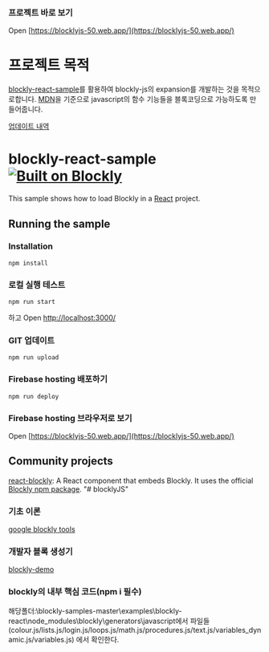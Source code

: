 ### 프로젝트 바로 보기
  Open [https://blocklyjs-50.web.app/](https://blocklyjs-50.web.app/)

# 프로젝트 목적

 [blockly-react-sample](https://github.com/google/blockly-samples/tree/master/examples/blockly-react)를 활용하여 blockly-js의 expansion를 개발하는 것을 목적으로합니다.
 [MDN](https://developer.mozilla.org/en-US/docs/Web/JavaScript)을 기준으로 javascript의 함수 기능들을 블록코딩으로 가능하도록 만들어줍니다.

[업데이트 내역](./update.md)

# blockly-react-sample [![Built on Blockly](https://tinyurl.com/built-on-blockly)](https://github.com/google/blockly)

This sample shows how to load Blockly in a [React](https://reactjs.org/) project.

## Running the sample

### Installation

```
npm install
```

### 로컬 실행 테스트

```
npm run start
```
하고
Open [http://localhost:3000/](http://localhost:3000/)

### GIT 업데이트

```
npm run upload
```

### Firebase hosting 배포하기

```
npm run deploy
```

### Firebase hosting 브라우저로 보기

  Open [https://blocklyjs-50.web.app/](https://blocklyjs-50.web.app/)

## Community projects

[react-blockly](https://github.com/nbudin/react-blockly):
A React component that embeds Blockly. It uses the official [Blockly npm package](https://www.npmjs.com/package/blockly).
"# blocklyJS" 

### 기초 이론
[google blockly tools](https://developers.google.com/blockly/guides/create-custom-blocks/blockly-developer-tools)

### 개발자 블록 생성기
[blockly-demo](https://blockly-demo.appspot.com/static/demos/blockfactory/index.html)

### blockly의 내부 핵심 코드(npm i 필수)
해당폴더:\blockly-samples-master\examples\blockly-react\node_modules\blockly\generators\javascript에서
파일들 (colour.js/lists.js/login.js/loops.js/math.js/procedures.js/text.js/variables_dynamic.js/variables.js) 에서 확인한다.

